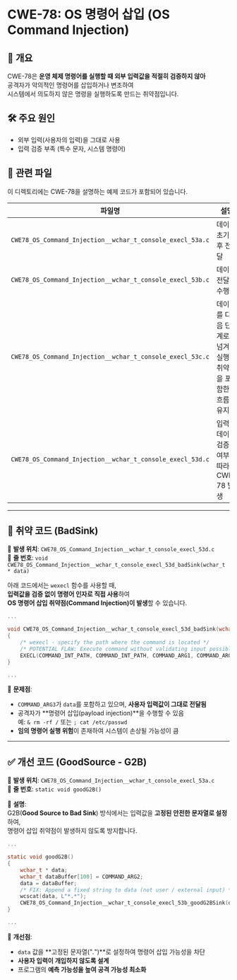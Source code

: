 # CWE-78: OS 명령어 삽입 (OS Command Injection)

## 📌 개요  
CWE-78은 **운영 체제 명령어를 실행할 때 외부 입력값을 적절히 검증하지 않아**  
공격자가 악의적인 명령어를 삽입하거나 변조하여  
시스템에서 의도하지 않은 명령을 실행하도록 만드는 취약점입니다.

## 🛠 주요 원인  
- 외부 입력(사용자의 입력)을 그대로 사용  
- 입력 검증 부족 (특수 문자, 시스템 명령어)  

## 📂 관련 파일  
이 디렉토리에는 CWE-78을 설명하는 예제 코드가 포함되어 있습니다.

| 파일명 | 설명 |  
|--------|------|  
| `CWE78_OS_Command_Injection__wchar_t_console_execl_53a.c` | 데이터 초기화 후 전달 |  
| `CWE78_OS_Command_Injection__wchar_t_console_execl_53b.c` | 데이터 전달만 수행 |  
| `CWE78_OS_Command_Injection__wchar_t_console_execl_53c.c` | 데이터를 다음 단계로 넘겨 실행 취약점을 포함한 흐름 유지 |  
| `CWE78_OS_Command_Injection__wchar_t_console_execl_53d.c` | 입력 데이터 검증 여부에 따라 CWE-78 발생 |  

---

## 🚨 취약 코드 (BadSink)  
📌 **발생 위치**: `CWE78_OS_Command_Injection__wchar_t_console_execl_53d.c`  
📌 **줄 번호**: `void CWE78_OS_Command_Injection__wchar_t_console_execl_53d_badSink(wchar_t * data)`

아래 코드에서는 `wexecl` 함수를 사용할 때,  
**입력값을 검증 없이 명령어 인자로 직접 사용**하여  
**OS 명령어 삽입 취약점(Command Injection)이 발생**할 수 있습니다.

```c
...

void CWE78_OS_Command_Injection__wchar_t_console_execl_53d_badSink(wchar_t * data)
{
    /* wexecl - specify the path where the command is located */
    /* POTENTIAL FLAW: Execute command without validating input possibly leading to command injection */
    EXECL(COMMAND_INT_PATH, COMMAND_INT_PATH, COMMAND_ARG1, COMMAND_ARG3, NULL);
}

...
```

📌 **문제점**:  
- `COMMAND_ARG3`가 `data`를 포함하고 있으며, **사용자 입력값이 그대로 전달됨**  
- 공격자가 **명령어 삽입(payload injection)**을 수행할 수 있음  
  예: `& rm -rf /` 또는 `; cat /etc/passwd`  
- **임의 명령어 실행 위험**이 존재하여 시스템이 손상될 가능성이 큼  

---

## ✅ 개선 코드 (GoodSource - G2B)  
📌 **발생 위치**: `CWE78_OS_Command_Injection__wchar_t_console_execl_53a.c`  
📌 **줄 번호**: `static void goodG2B()`

📌 **설명**:  
G2B(**Good Source to Bad Sink**) 방식에서는 입력값을 **고정된 안전한 문자열로 설정**하여,  
명령어 삽입 취약점이 발생하지 않도록 방지합니다.

```c
...

static void goodG2B()
{
    wchar_t * data;
    wchar_t dataBuffer[100] = COMMAND_ARG2;
    data = dataBuffer;
    /* FIX: Append a fixed string to data (not user / external input) */
    wcscat(data, L"*.*");
    CWE78_OS_Command_Injection__wchar_t_console_execl_53b_goodG2BSink(data);
}

...
```

📌 **개선점**:  
- `data` 값을 **고정된 문자열("*.*")**로 설정하여 명령어 삽입 가능성을 차단  
- **사용자 입력이 개입하지 않도록 설계**  
- 프로그램의 **예측 가능성을 높여 공격 가능성 최소화**  
